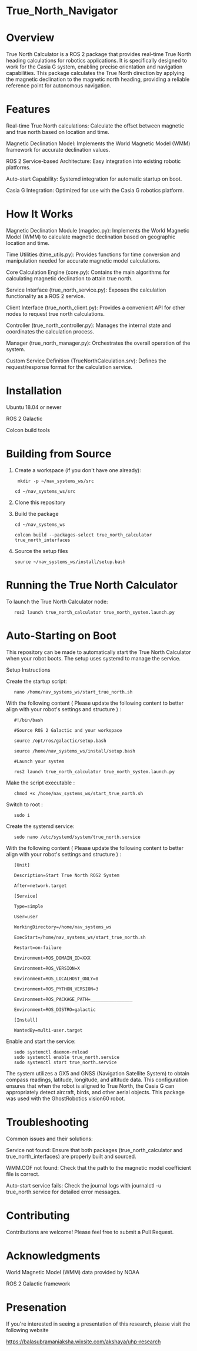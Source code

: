 # True_North_Navigator

# Overview
True North Calculator is a ROS 2 package that provides real-time True North heading calculations for robotics applications. It is specifically designed to work for the Casia G system, enabling precise orientation and navigation capabilities.
This package calculates the True North direction by applying the magnetic declination to the magnetic north heading, providing a reliable reference point for autonomous navigation.

# Features

Real-time True North calculations: Calculate the offset between magnetic and true north based on location and time.

Magnetic Declination Model: Implements the World Magnetic Model (WMM) framework for accurate declination values.

ROS 2 Service-based Architecture: Easy integration into existing robotic platforms.

Auto-start Capability: Systemd integration for automatic startup on boot.

Casia G Integration: Optimized for use with the Casia G robotics platform.


# How It Works


Magnetic Declination Module (magdec.py): Implements the World Magnetic Model (WMM) to calculate magnetic declination based on geographic location and time.

Time Utilities (time_utils.py): Provides functions for time conversion and manipulation needed for accurate magnetic model calculations.

Core Calculation Engine (core.py): Contains the main algorithms for calculating magnetic declination to attain true north.

Service Interface (true_north_service.py): Exposes the calculation functionality as a ROS 2 service.

Client Interface (true_north_client.py): Provides a convenient API for other nodes to request true north calculations.

Controller (true_north_controller.py): Manages the internal state and coordinates the calculation process.

Manager (true_north_manager.py): Orchestrates the overall operation of the system.

Custom Service Definition (TrueNorthCalculation.srv): Defines the request/response format for the calculation service.


# Installation


Ubuntu 18.04 or newer

ROS 2 Galactic

Colcon build tools

# Building from Source

1) Create a workspace (if you don't have one already):

        mkdir -p ~/nav_systems_ws/src
  
       cd ~/nav_systems_ws/src

2) Clone this repository

3) Build the package

       cd ~/nav_systems_ws
  
       colcon build --packages-select true_north_calculator true_north_interfaces

4) Source the setup files

       source ~/nav_systems_ws/install/setup.bash

# Running the True North Calculator

To launch the True North Calculator node:

       ros2 launch true_north_calculator true_north_system.launch.py


# Auto-Starting on Boot

This repository can be made to automatically start the True North Calculator when your robot boots. The setup uses systemd to manage the service.

Setup Instructions

Create the startup script:

       nano /home/nav_systems_ws/start_true_north.sh 

With the following content ( Please update the following content to better align with your robot's settings and structure ) :

       #!/bin/bash

       #Source ROS 2 Galactic and your workspace

       source /opt/ros/galactic/setup.bash

       source /home/nav_systems_ws/install/setup.bash

       #Launch your system

       ros2 launch true_north_calculator true_north_system.launch.py

Make the script executable :


       chmod +x /home/nav_systems_ws/start_true_north.sh 

Switch to root :

       sudo i 

Create the systemd service:

       sudo nano /etc/systemd/system/true_north.service

With the following content ( Please update the following content to better align with your robot's settings and structure ) :

       [Unit]

       Description=Start True North ROS2 System

       After=network.target

       [Service]

       Type=simple

       User=user

       WorkingDirectory=/home/nav_systems_ws

       ExecStart=/home/nav_systems_ws/start_true_north.sh

       Restart=on-failure

       Environment=ROS_DOMAIN_ID=XXX

       Environment=ROS_VERSION=X

       Environment=ROS_LOCALHOST_ONLY=0

       Environment=ROS_PYTHON_VERSION=3

       Environment=ROS_PACKAGE_PATH=________________

       Environment=ROS_DISTRO=galactic

       [Install]

       WantedBy=multi-user.target

Enable and start the service:

       sudo systemctl daemon-reload
       sudo systemctl enable true_north.service
       sudo systemctl start true_north.service

The system utilizes a GX5 and GNSS (Navigation Satellite System) to obtain compass readings, latitude, longitude, and altitude data. This configuration ensures that when the robot is aligned to True North, the Casia G can appropriately detect aircraft, birds, and other aerial objects. This package was used with the GhostRobotics vision60 robot.

# Troubleshooting
Common issues and their solutions:

Service not found: Ensure that both packages (true_north_calculator and true_north_interfaces) are properly built and sourced.

WMM.COF not found: Check that the path to the magnetic model coefficient file is correct.

Auto-start service fails: Check the journal logs with journalctl -u true_north.service for detailed error messages.


# Contributing

Contributions are welcome! Please feel free to submit a Pull Request.

# Acknowledgments

World Magnetic Model (WMM) data provided by NOAA

ROS 2 Galactic framework

# Presenation
If you're interested in seeing a  presentation of this research, please visit the following website 

https://balasubramaniaksha.wixsite.com/akshaya/uhp-research
